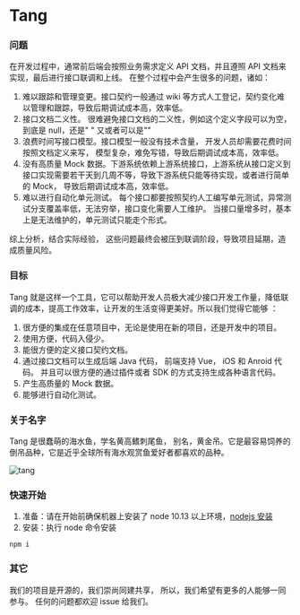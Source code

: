 # Tang

### 问题

在开发过程中，通常前后端会按照业务需求定义 API 文档，并且遵照 API 文档来实现，最后进行接口联调和上线。 在整个过程中会产生很多的问题，诸如：

1. 难以跟踪和管理变更。接口契约一般通过 wiki 等方式人工登记，契约变化难以管理和跟踪，导致后期调试成本高，效率低。
2. 接口文档二义性。 很难避免接口文档的二义性，例如这个定义字段可以为空， 到底是 null，还是" " 又或者可以是""
3. 浪费时间写接口模型。接口模型一般没有技术含量， 开发人员却需要花费时间按照文档定义来写， 模型复杂，难免写错，导致后期调试成本高，效率低。
4. 没有高质量 Mock 数据。下游系统依赖上游系统接口，上游系统从接口定义到接口实现需要若干天到几周不等，导致下游系统只能等待实现，或者进行简单的 Mock， 导致后期调试成本高，效率低。
5. 难以进行自动化单元测试。 每个接口都要按照契约人工编写单元测试，异常测试分支覆盖率低，无法穷举，接口变化需要人工维护。 当接口量增多时，基本上是无法维护的，单元测试只能走个形式。

综上分析，结合实际经验， 这些问题最终会被压到联调阶段，导致项目延期，造成质量风险。

### 目标

Tang 就是这样一个工具，它可以帮助开发人员极大减少接口开发工作量，降低联调的成本，提高工作效率，让开发的生活变得更美好。所以我们觉得它能够 ：

1. 很方便的集成在任意项目中，无论是使用在新的项目，还是开发中的项目。
2. 使用方便，代码入侵少。
3. 能很方便的定义接口契约文档。
4. 通过接口文档可以生成后端 Java 代码， 前端支持 Vue， iOS 和 Anroid 代码。 并且可以很方便的通过插件或者 SDK 的方式支持生成各种语言代码。
5. 产生高质量的 Mock 数据。
6. 能够进行自动化测试。

### 关于名字

Tang 是很蠢萌的海水鱼，学名黄高鳍刺尾鱼， 别名，黄金吊。它是最容易饲养的倒吊品种，它是近乎全球所有海水观赏鱼爱好者都喜欢的品种。

![tang](https://ss0.bdstatic.com/70cFuHSh_Q1YnxGkpoWK1HF6hhy/it/u=2061364928,4255556154&fm=26&gp=0.jpg)

### 快速开始

1. 准备：请在开始前确保机器上安装了 node 10.13 以上环境，[nodejs 安装](https://nodejs.org/zh-cn/download/)
2. 安装：执行 node 命令安装

```
npm i
```

### 其它

我们的项目是开源的，我们崇尚同建共享， 所以，我们希望有更多的人能够一同参与。 任何的问题都欢迎 issue 给我们。
